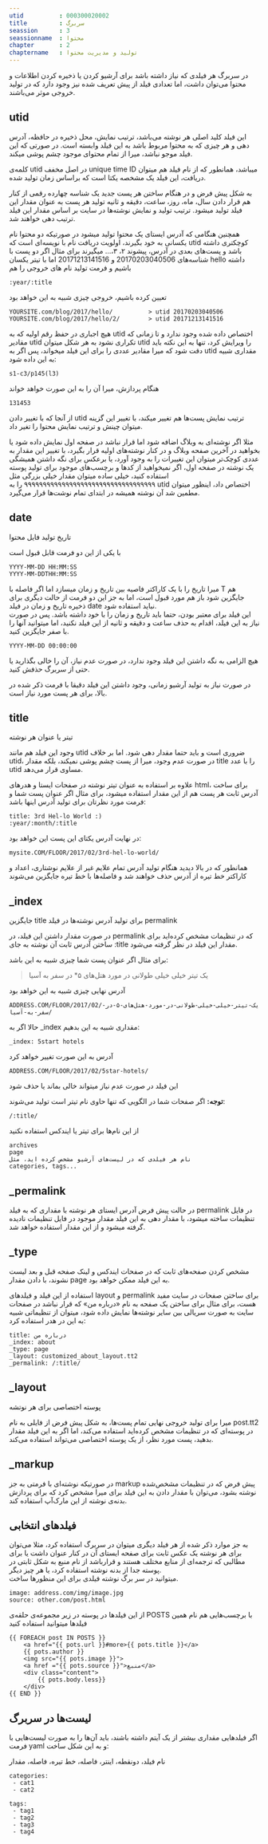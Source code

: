 ```yaml
---
utid          : 000300020002
title         : سربرگ
seassion      : 3
seassionname  : محتوا
chapter       : 2
chaptername   : تولید و مدیریت محتوا
---
```



<p>در سربرگ هر فیلدی که نیاز داشته باشد برای آرشیو کردن یا ذخیره کردن اطلاعات و محتوا می‌توان داشت، اما تعدادی فیلد از پیش تعریف شده نیز وجود دارد که در تولید خروجی موثر می‌باشند.</p>

<h2>utid</h2>

<p>این فیلد کلید اصلی هر نوشته می‌باشد، ترتیب نمایش، محل ذخیره در حافظه، آدرس دهی و هر چیزی که به محتوا مربوط باشد به این فیلد وابسته است. در صورتی که این فیلد موجو نباشد، میرا از تمام محتوای موجود چشم پوشی میکند.</p>

<p>کلمه‌ی utid در اصل مخفف unique time ID میباشد، همانطور که از نام فیلد هم میتوان دریافت، این فیلد یک مشخصه یکتا است که براساس زمان تولید شده.</p>

<p>به شکل پیش فرض و در هنگام ساختن هر پست جدید یک شناسه چهارده رقمی از کنار هم قرار دادن سال، ماه، روز، ساعت، دقیقه و ثانیه تولید هر پست به عنوان مقدار این فیلد تولید میشود. ترتیب تولید و نمایش نوشته‌ها در سایت بر اساس مقدار این فیلد ترتیب دهی خواهند شد.</p>

<p>همچنین هنگامی که آدرس ایستای یک محتوا تولید میشود در صورتیکه دو محتوا نام یکسانی به خود بگیرند، اولویت دریافت نام با نویسه‌ای است که utid کوچکتری داشته باشد و پست‌های بعدی در آدرس، پیشوند ۲، ۳،... میگیرند برای مثال اگر دو پست با شناسه‌های 20170203040506 و 20171213141516 اما با تیتر یکسان hello داشته باشیم و فرمت تولید نام های خروجی را هم</p>

<pre><code>:year/:title
</code></pre>

<p>تعیین کرده باشیم، خروجی چیزی شبیه به این خواهد بود</p>

<pre><code>YOURSITE.com/blog/2017/hello/          &gt; utid 20170203040506
YOURSITE.com/blog/2017/hello/2/        &gt; utid 20171213141516
</code></pre>

<p>هیچ اجباری در حفظ رقم اولیه که به utid اختصاص داده شده وجود ندارد و تا زمانی که مقادیر utid تکراری نشود به هر شکل میتوان utid را ویرایش کرد، تنها به این نکته باید دقت شود که میرا مقادیر عددی را برای این فیلد میخواند، پس اگر به utid مقداری شبیه به این داده شود:</p>

<pre><code>s1-c3/p145(l3)
</code></pre>

<p>هنگام پردازش، میرا آن را به این صورت خواهد خواند</p>

<pre><code>131453
</code></pre>

<p>از آنجا که با تغییر دادن utid ترتیب نمایش پست‌ها هم تغییر میکند، با تغییر این گزینه میتوان چینش و ترتیب نمایش محتوا را تغیر داد.</p>

<p>مثلا اگر نوشته‌ای به وبلاگ اضافه شود اما قرار نباشد در صفحه اول نمایش داده شود یا بخواهید در آخرین صفحه وبلاگ و در کنار نوشته‌های اولیه قرار بگیرد، با تغییر این مقدار به عددی کوچک‌تر میتوان این تغییرات را به وجود آورد، یا برعکس برای نگه داشتن همیشگی یک نوشته در صفحه اول، اگر نمیخواهید از کدها و برچسب‌های موجود برای تولید پوسته استفاده کنید، خیلی ساده میتوان مقدار خیلی بزرگی مثل ۹۹۹۹۹۹۹۹۹۹۹۹۹۹۹۹۹۹۹۹۹۹۹۹۹۹۹۹۹۹۹۹۹۹۹ را به utid اختصاص داد، اینظور میتوان مطمین شد آن نوشته همیشه در ابتدای تمام نوشت‌ها قرار می‌گیرد.</p>

<h2>date</h2>

<p>تاریخ تولید فایل محتوا</p>

<p>با یکی از این دو فرمت قابل قبول است</p>

<pre><code>YYYY-MM-DD HH:MM:SS
YYYY-MM-DDTHH:MM:SS
</code></pre>

<p>میرا تاریخ را با یک کاراکتر فاصیه بین تاریخ و زمان میسازد اما اگر فاصله با T هم جایگزین شود باز هم مورد قبول است، اما به جز این دو فرمت از حالت دیگری برای ذخیره تاریخ و زمان در فیلد date نباید استفاده شود. <br />
این فیلد برای معتبر بودن، حتما باید تاریخ و زمان را با خود داشته باشد. پس در صورت نیاز به این فیلد، اقدام به حذف ساعت و دقیقه و ثانیه از این فیلد نکنید، اما میتوانید آنها را با صفر جایگزین کنید.</p>

<pre><code>YYYY-MM-DD 00:00:00
</code></pre>

<p>هیچ الزامی به نگه داشتن این فیلد وجود ندارد، در صورت عدم نیاز، آن را خالی بگذارید یا حتی از سربرگ حذفش کنید.</p>

<p>در صورت نیاز به تولید آرشیو زمانی، وجود داشتن این فیلد دقیقا با فرمت ذکر شده در بالا، برای هر پست مورد نیاز است.</p>

<h2>title</h2>

<p>تیتر یا عنوان هر نوشته</p>

<p>وجود این فیلد هم مانند utid ضروری است و باید حتما مقدار دهی شود. اما بر خلاف utid، در صورت عدم وجود، میرا از پست چشم پوشی نمیکند، بلکه مقدار title را با عدد utid مساوی قرار می‌دهد.</p>

<p>علاوه بر استفاده به عنوان تیتر نوشته در صفحات ایستا و هدرهای html، برای ساخت آدرس ثابت هر پست هم از این مقدار استفاده میشود، برای مثال اگر عنوان پست شما و فرمت مورد نظرتان برای تولید آدرس اینها باشد:</p>

<pre><code>title: 3rd Hel-lo World :)
:year/:month/:title
</code></pre>

<p>در نهایت آدرس یکتای این پست این خواهد بود:</p>

<pre><code>mysite.COM/FLOOR/2017/02/3rd-hel-lo-world/
</code></pre>

<p>همانطور که در بالا دیدید هنگام تولید آدرس تمام علایم غیر از علایم نوشتاری، اعداد و کاراکتر خط تیره از آدرس حذف خواهند شد و فاصله‌ها با خط تیره جایگزین می‌شوند</p>

<h2>_index</h2>

<p>جایگزین title برای تولید آدرس نوشته‌ها در فیلد permalink</p>

<p>در صورت مقدار داشتن این فیلد، در permalink که در تنظیمات مشخص کرده‌اید برای ساختن آدرس ثابت آن نوشته به جای :title مقدار این فیلد در نظر گرفته می‌شود.</p>

<p>برای مثال اگر عنوان پست شما چیزی شبیه به این باشد:</p>

<blockquote>
  <p>یک تیتر خیلی خیلی طولانی در مورد هتل‌های ۵* در سفر به آسیا</p>
</blockquote>

<p>آدرس نهایی چیزی شبیه به این خواهد بود</p>

<pre><code>ADDRESS.COM/FLOOR/2017/02/یک-تیتر-خیلی-خیلی-طولانی-در-مورد-هتل‌های-۵-در-سفر-به-آسیا/
</code></pre>

<p>حالا اگر به _index مقداری شبیه به این بدهیم:</p>

<pre><code>_index: 5start hotels
</code></pre>

<p>آدرس به این صورت تغییر خواهد کرد</p>

<pre><code>ADDRESS.COM/FLOOR/2017/02/5star-hotels/
</code></pre>

<p>این فیلد در صورت عدم نیاز میتواند خالی بماند یا حذف شود</p>

<p><strong>توجه:</strong> اگر صفحات شما در الگویی که تنها حاوی نام تیتر است تولید می‌شوند:</p>

<pre><code>/:title/
</code></pre>

<p>از این نام‌ها برای تیتر یا ایندکس استفاده نکنید</p>

<pre><code>archives
page
نام هر فیلدی که در لیست‌های آرشیو مشخص کرده اید، مثل
categories, tags...
</code></pre>

<h2>_permalink</h2>

<p>در حالت پیش فرض آدرس ایستای هر نوشته با مقداری که به فیلد permalink در فایل تنظیمات ساخته میشود، با مقدار دهی به این فیلد مقدار موجود در فایل تنظیمات نادیده گرفته میشود و از این مقدار استفاده خواهد شد.  </p>

<h2>_type</h2>

<p>مشخص کردن صفحه‌های ثابت که در صفحات ایندکس و لینک صفحه قبل و بعد لیست نشوند، با دادن مقدار page به این فیلد ممکن خواهد بود.</p>

<p>استفاده از این فیلد و فیلدهای layout و permalink برای ساختن صفحات در سایت مفید هست، برای مثال برای ساختن یک صفحه به نام «درباره من» که قرار نباشد در صفحات سایت به صورت سریالی بین سایر نوشته‌ها نمایش داده شود، میتوان از تنظیماتی شبیه به این در هدر استفاده کرد:</p>

<pre><code>title: درباره من
_index: about
_type: page
_layout: customized_about_layout.tt2
_permalink: /:title/
</code></pre>

<h2>_layout</h2>

<p>پوسته اختصاصی برای هر نوتشه</p>

<p>میرا برای تولید خروجی نهایی تمام پست‌ها، به شکل پیش فرض از فایلی به نام post.tt2 در پوسته‌ای که در تنظیمات مشخص کرده‌اید استفاده می‌کند، اما اگر به این فیلد مقدار بدهید، پست مورد نظر، از یک پوسته اختصاصی می‌تواند استفاده می‌کند.</p>

<h2>_markup</h2>

<p>در صورتیکه نوشته‌ای با فرمتی به جز markup پیش فرض که در تنظیمات مشخص‌شده نوشته بشود، می‌توان با مقدار دادن به این فیلد برای میرا مشخص کرد که برای پردازش بدنه‌ی نوشته از این مارک‌آپ استفاده کند.</p>

<h2>فیلدهای انتخابی</h2>

<p>به جز موارد ذکر شده از هر فیلد دیگری میتوان در سربرگ استفاده کرد، مثلا می‌توان برای هر نوشته یک عکس ثابت برای صفحه ایستای آن در کنار عنوان داشت یا برای مطالبی که ترجمه‌ای از منابع مختلف هستند و قرارباشد از نام منبع به شکل ثابتی در پوسته جدا از بدنه نوشته استفاده کرد، یا هر چیز دیگر. <br />
میتوانید در سر برگ نوشته فیلدی برای این منظورها ساخت.</p>

<pre><code>image: address.com/img/image.jpg
source: other.com/post.html
</code></pre>

<p>از این فیلدها در پوسته در زیر مجموعه‌ی حلقه‌ی POSTS با برچسب‌هایی هم نام همین فیلدها میتوانید استفاده کنید</p>

<pre><code>{{ FOREACH post IN POSTS }}
    &lt;a href="{{ pots.url }}#more&gt;{{ pots.title }}&lt;/a&gt;
    {{ pots.author }}
    &lt;img src="{{ pots.image }}"&gt;
    &lt;a href ="{{ pots.source }}"&gt;منبع&lt;/a&gt;
    &lt;div class="content"&gt;
        {{ pots.body.less}}
    &lt;/div&gt;
{{ END }}
</code></pre>

<h2>لیست‌ها در سربرگ</h2>

<p>اگر  فیلدهایی مقداری بیشتر از یک آیتم داشته باشند، باید آن‌ها را به صورت لیست‌هایی با فرمت yaml و به این شکل ساخت:  </p>

<p>نام فیلد، دونقطه، اینتر، فاصله، خط تیره، فاصله، مقدار</p>

<pre><code>categories:
 - cat1
 - cat2

tags:
 - tag1
 - tag2
 - tag3
 - tag4
</code></pre>


